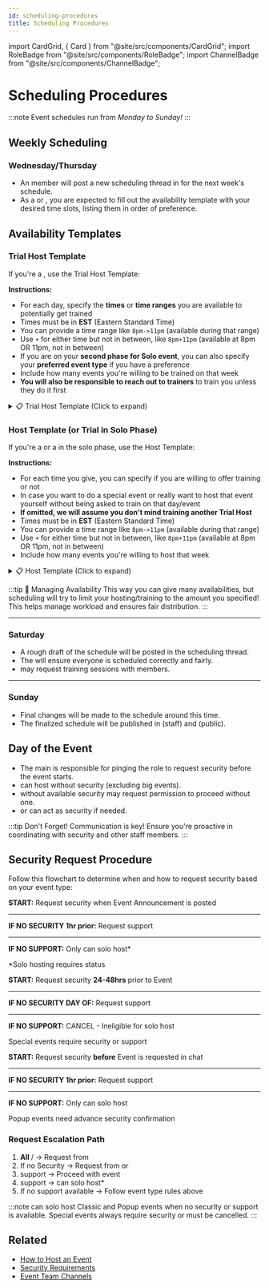 ```yaml
---
id: scheduling-procedures
title: Scheduling Procedures
---
```


import CardGrid, { Card } from "@site/src/components/CardGrid";
import RoleBadge from "@site/src/components/RoleBadge";
import ChannelBadge from "@site/src/components/ChannelBadge";

# Scheduling Procedures

:::note
Event schedules run from _Monday to Sunday!_
:::

## Weekly Scheduling

### Wednesday/Thursday

- An <RoleBadge role="Event Committee" color="#db1cb8" /> member will post a new scheduling thread in <ChannelBadge variant="post" label="📆event-scheduling" link="https://discord.com/channels/734595073920204940/1024399192300454029" /> for the next week's schedule.
- As a <RoleBadge role="Event Host" color="#f75edb" /> or <RoleBadge role="Event Trial" color="#f75edb" />, you are expected to fill out the availability template with your desired time slots, listing them in order of preference.

## Availability Templates

### Trial Host Template

If you're a <RoleBadge role="Event Trial" color="#f75edb" />, use the Trial Host Template:

**Instructions:**

- For each day, specify the **times** or **time ranges** you are available to potentially get trained
- Times must be in **EST** (Eastern Standard Time)
- You can provide a time range like `8pm->11pm` (available during that range)
- Use `+` for either time but not in between, like `8pm+11pm` (available at 8pm OR 11pm, not in between)
- If you are on your **second phase for Solo event**, you can also specify your **preferred event type** if you have a preference
- Include how many events you're willing to be trained on that week
- **You will also be responsible to reach out to trainers** to train you unless they do it first

<details>
<summary>📋 Trial Host Template (Click to expand)</summary>

Copy this template (remove the code block markers when posting):

```
## --- My Schedule [TRIAL] ---
### Max Event Willing to Host/Be Trained this Week: [Number]

** --- Monday --- **
-

** --- Tuesday --- **
-

** --- Wednesday --- **
-

** --- Thursday --- **
-

** --- Friday --- **
-

** --- Saturday --- **
-

** --- Sunday --- **
-

### --- END SCHEDULE ---
```

**Example format for a day:**

- `• 8pm + Classic Event (?Event Type Preference)` - Available at 8pm EST, prefers Classic Event type
- `• 9pm->11pm` - Available between 9pm and 11pm EST

</details>

### Host Template (or Trial in Solo Phase)

If you're a <RoleBadge role="Event Host" color="#f75edb" /> or a <RoleBadge role="Event Trial" color="#f75edb" /> in the solo phase, use the Host Template:

**Instructions:**

- For each time you give, you can specify if you are willing to offer training or not
- In case you want to do a special event or really want to host that event yourself without being asked to train on that day/event
- **If omitted, we will assume you don't mind training another Trial Host**
- Times must be in **EST** (Eastern Standard Time)
- You can provide a time range like `8pm->11pm` (available during that range)
- Use `+` for either time but not in between, like `8pm+11pm` (available at 8pm OR 11pm, not in between)
- Include how many events you're willing to host that week

<details>
<summary>📋 Host Template (Click to expand)</summary>

Copy this template (remove the code block markers when posting):

```
## My Schedule --
### Max Event Willing to Host this Week: [Number]

** -- Monday -- **
** -- Tuesday -- **
** -- Wednesday -- **
** -- Thursday -- **
** -- Friday -- **
** -- Saturday -- **
** -- Sunday -- **
### --- END SCHEDULE ---
```

**Example format for a day:**

- `• 8pm + Classic Event + (?No Training)` - Available at 8pm EST for Classic Event, not willing to train that day
- `• 9pm->11pm + Special Event` - Available between 9pm and 11pm EST for Special Events
- `• 7pm` - Available at 7pm EST (willing to train if needed)

</details>

:::tip 💖 Managing Availability
This way you can give many availabilities, but scheduling will try to limit your hosting/training to the amount you specified! This helps manage workload and ensures fair distribution.
:::

---

### Saturday

- A rough draft of the schedule will be posted in the scheduling thread.
- The <RoleBadge role="Event Committee" color="#db1cb8" /> will ensure everyone is scheduled correctly and fairly.
- <RoleBadge role="Event Trial" color="#f75edb" /> may request training sessions with <RoleBadge role="Senior Event Team" color="#3fa7ff" /> members.

---

### Sunday

- Final changes will be made to the schedule around this time.
- The finalized schedule will be published in <ChannelBadge variant="post" label="📆event-scheduling" link="https://discord.com/channels/734595073920204940/1024399192300454029" /> (staff) and <ChannelBadge variant="post" label="📆event-schedule" link="https://discord.com/channels/734595073920204940/1234567890123456789" /> (public).

## Day of the Event

- The main <RoleBadge role="Event Host" color="#f75edb" /> is responsible for pinging the <RoleBadge role="Event Security" color="#3fa7ff" /> role to request security before the event starts.
- <RoleBadge role="Senior Event Team" color="#3fa7ff" /> can host without security (excluding big events).
- <RoleBadge role="Event Host" color="#f75edb" /> without available security may request permission to proceed without one.
- <RoleBadge role="Senior Event Team" color="#3fa7ff" /> or <RoleBadge role="Server Moderator" color="#e68027" /> can act as security if needed.

:::tip Don't Forget!
Communication is key! Ensure you're proactive in coordinating with security and other staff members.
:::

## Security Request Procedure

Follow this flowchart to determine when and how to request security based on your event type:

<CardGrid columns={3}>
  <Card title="Scheduled Classic Events*" status="info">
    <p><strong>START:</strong> Request security when Event Announcement is posted</p>
    <hr style={{margin: "1rem 0"}} />
    <p><strong>IF NO SECURITY 1hr prior:</strong> Request support</p>
    <hr style={{margin: "1rem 0"}} />
    <p><strong>IF NO SUPPORT:</strong> Only <RoleBadge role="Senior Event Team" color="#3fa7ff" /> can solo host*</p>
    <p style={{marginTop: "0.5rem", fontSize: "0.9em", fontStyle: "italic"}}>
      *Solo hosting requires <RoleBadge role="Senior Event Team" color="#3fa7ff" /> status
    </p>
  </Card>
  <Card title="Scheduled Special Events" status="warning">
    <p><strong>START:</strong> Request security <strong>24-48hrs</strong> prior to Event</p>
    <hr style={{margin: "1rem 0"}} />
    <p><strong>IF NO SECURITY DAY OF:</strong> Request support</p>
    <hr style={{margin: "1rem 0"}} />
    <p><strong>IF NO SUPPORT:</strong> <span style={{color: "#dc2626", fontWeight: "bold"}}>CANCEL</span> - Ineligible for solo host</p>
    <p style={{marginTop: "0.5rem", fontSize: "0.9em"}}>
      Special events require security or support
    </p>
  </Card>
  <Card title="Unscheduled Popup Events" status="info">
    <p><strong>START:</strong> Request security <strong>before</strong> Event is requested in chat</p>
    <hr style={{margin: "1rem 0"}} />
    <p><strong>IF NO SECURITY 1hr prior:</strong> Request support</p>
    <hr style={{margin: "1rem 0"}} />
    <p><strong>IF NO SUPPORT:</strong> Only <RoleBadge role="Senior Event Team" color="#3fa7ff" /> can solo host</p>
    <p style={{marginTop: "0.5rem", fontSize: "0.9em", fontStyle: "italic"}}>
      Popup events need advance security confirmation
    </p>
  </Card>
</CardGrid>

### Request Escalation Path

1. **All <RoleBadge role="Event Host" color="#f75edb" />** / **<RoleBadge role="Senior Event Team" color="#3fa7ff" />** → Request from <RoleBadge role="Event Security" color="#3fa7ff" />
2. If no Security → Request from <RoleBadge role="Server Moderator" color="#e68027" /> or <RoleBadge role="Senior Event Team" color="#3fa7ff" />
3. **<RoleBadge role="Server Moderator" color="#e68027" />** support → Proceed with event
4. **<RoleBadge role="Senior Event Team" color="#3fa7ff" />** support → <RoleBadge role="Senior Event Team" color="#3fa7ff" /> can solo host\*
5. If no support available → Follow event type rules above

:::note
_<RoleBadge role="Senior Event Team" color="#3fa7ff" />_ can solo host Classic and Popup events when no security or support is available. Special events always require security or must be cancelled.
:::

## Related

- [How to Host an Event](./how-to-host-an-event)
- [Security Requirements](../Security/security-requirements)
- [Event Team Channels](../event-team-channels)
